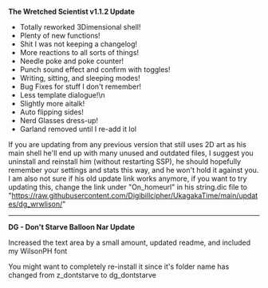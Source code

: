 **The Wretched Scientist v1.1.2 Update**

* Totally reworked 3Dimensional shell!
* Plenty of new functions!
* Shit I was not keeping a changelog!
* More reactions to all sorts of things!
* Needle poke and poke counter!
* Punch sound effect and confirm with toggles!
* Writing, sitting, and sleeping modes!
* Bug Fixes for stuff I don't remember!
* Less template dialogue!\n
* Slightly more aitalk!
* Auto flipping sides!
* Nerd Glasses dress-up!
* Garland removed until I re-add it lol

If you are updating from any previous version that still uses 2D art as his main shell he'll end up with many unused and outdated files, I suggest you uninstall and reinstall him (without restarting SSP), he should hopefully remember your settings and stats this way, and he won't hold it against you.
I am also not sure if his old update link works anymore, if you want to try updating this, change the link under "On_homeurl" in his string.dic file to "https://raw.githubusercontent.com/Digibillcipher/UkagakaTime/main/updates/dg_wrwlison/"

------------------------------------------------------------

**DG - Don't Starve Balloon Nar Update**

Increased the text area by a small amount, updated readme, and included my WilsonPH font

You might want to completely re-install it since it's folder name has changed from z_dontstarve to dg_dontstarve
